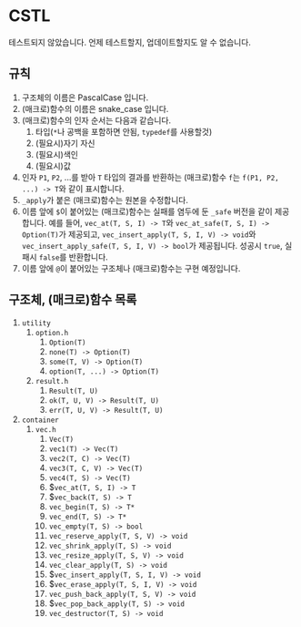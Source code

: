 # CSTL

테스트되지 않았습니다. 언제 테스트할지, 업데이트할지도 알 수 없습니다.

## 규칙

1. 구조체의 이름은 PascalCase 입니다.
2. (매크로)함수의 이름은 snake_case 입니다.
3. (매크로)함수의 인자 순서는 다음과 같습니다.
   1. 타입(`*`나 공백을 포함하면 안됨, `typedef`를 사용할것)
   2. (필요시)자기 자신
   3. (필요시)색인
   4. (필요시)값
3. 인자 `P1`, `P2`, ...를 받아 `T` 타입의 결과를 반환하는 (매크로)함수 `f`는 `f(P1, P2, ...) -> T`와 같이 표시합니다.
4. `_apply`가 붙은 (매크로)함수는 원본을 수정합니다.
5. 이름 앞에 `$`이 붙어있는 (매크로)함수는 실패를 염두에 둔 `_safe` 버전을 같이 제공합니다. 예를 들어, `vec_at(T, S, I) -> T`와 `vec_at_safe(T, S, I) -> Option(T)`가 제공되고, `vec_insert_apply(T, S, I, V) -> void`와 `vec_insert_apply_safe(T, S, I, V) -> bool`가 제공됩니다. 성공시 `true`, 실패시 `false`를 반환합니다.
6. 이름 앞에 `@`이 붙어있는 구조체나 (매크로)함수는 구현 예정입니다.

## 구조체, (매크로)함수 목록

1. `utility`
    1. `option.h`
        1. `Option(T)`
        2. `none(T) -> Option(T)`
        3. `some(T, V) -> Option(T)`
        4. `option(T, ...) -> Option(T)`
    2. `result.h`
        1. `Result(T, U)`
        2. `ok(T, U, V) -> Result(T, U)`
        3. `err(T, U, V) -> Result(T, U)`
2. `container`
    1. `vec.h`
        1. `Vec(T)`
        2. `vec1(T) -> Vec(T)`
        3. `vec2(T, C) -> Vec(T)`
        4. `vec3(T, C, V) -> Vec(T)`
        5. `vec4(T, S) -> Vec(T)`
        4. $`vec_at(T, S, I) -> T`
        5. $`vec_back(T, S) -> T`
        6. `vec_begin(T, S) -> T*`
        7. `vec_end(T, S) -> T*`
        8. `vec_empty(T, S) -> bool`
        9. `vec_reserve_apply(T, S, V) -> void`
        10. `vec_shrink_apply(T, S) -> void`
        11. `vec_resize_apply(T, S, V) -> void`
        12. `vec_clear_apply(T, S) -> void`
        13. $`vec_insert_apply(T, S, I, V) -> void`
        14. $`vec_erase_apply(T, S, I, V) -> void`
        15. `vec_push_back_apply(T, S, V) -> void`
        16. $`vec_pop_back_apply(T, S) -> void`
        17. `vec_destructor(T, S) -> void`
